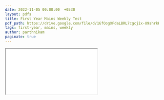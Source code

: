```yaml
---
date: 2022-11-05 00:00:00  +0530
layout: pdfs
title: First Year Mains Weekly Test
pdf_path: https://drive.google.com/file/d/1GfOogXFdaLBRL7cgcjix-U9shrkHyveD/preview?usp=drive_link
tags: first-year, mains, weekly
author: parthnikam
paginate: true
---
```


<iframe class="embed-pdf" src="{{ page.pdf_path }}#toolbar=0" seamless="seamless" scrolling="no" style="overflow:hidden"></iframe>
